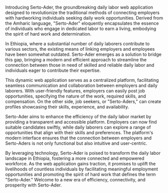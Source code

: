 Introducing Serto-Ader, the groundbreaking daily labor web application designed to revolutionize the traditional methods of connecting employers with hardworking individuals seeking daily work opportunities. Derived from the Amharic language, "Serto-Ader" eloquently encapsulates the essence of individuals who engage in dedicated labor to earn a living, embodying the spirit of hard work and determination.

In Ethiopia, where a substantial number of daily laborers contribute to various sectors, the existing means of linking employers and employees have been somewhat outdated. Serto-Ader emerges as a solution to bridge this gap, bringing a modern and efficient approach to streamline the connection between those in need of skilled and reliable daily labor and individuals eager to contribute their expertise.

This dynamic web application serves as a centralized platform, facilitating seamless communication and collaboration between employers and daily laborers. With user-friendly features, employers can easily post job opportunities, specifying the nature of the work, required skills, and compensation. On the other side, job seekers, or "Serto-Aders," can create profiles showcasing their skills, experience, and availability.

Serto-Ader aims to enhance the efficiency of the daily labor market by providing a transparent and accessible platform. Employers can now find suitable candidates swiftly, while daily laborers can explore a range of opportunities that align with their skills and preferences. The platform's modern interface ensures that the connection between employers and Serto-Aders is not only functional but also intuitive and user-centric.

By leveraging technology, Serto-Ader is poised to transform the daily labor landscape in Ethiopia, fostering a more connected and empowered workforce. As the web application gains traction, it promises to uplift the livelihoods of countless individuals by facilitating meaningful employment opportunities and promoting the spirit of hard work that defines the term "Serto-Ader." Welcome to a new era of efficiency, connectivity, and prosperity with Serto-Ader.
